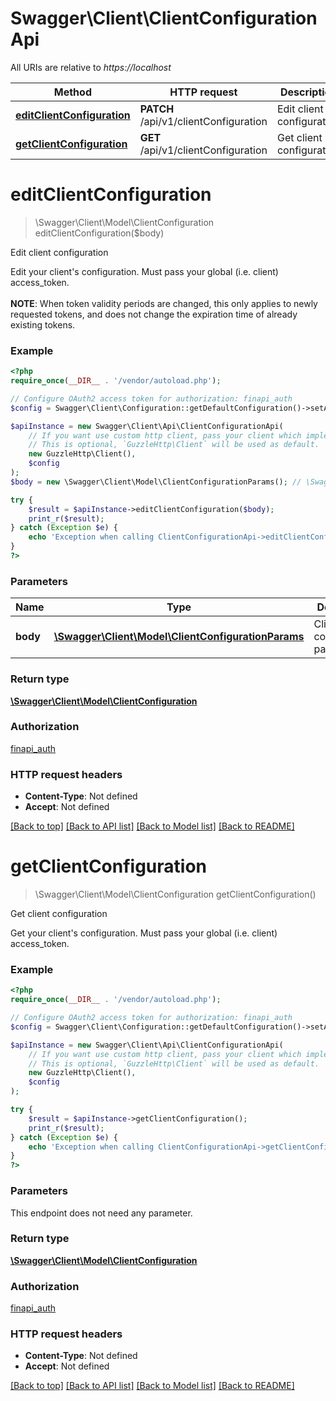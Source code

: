 # Swagger\Client\ClientConfigurationApi

All URIs are relative to *https://localhost*

Method | HTTP request | Description
------------- | ------------- | -------------
[**editClientConfiguration**](ClientConfigurationApi.md#editClientConfiguration) | **PATCH** /api/v1/clientConfiguration | Edit client configuration
[**getClientConfiguration**](ClientConfigurationApi.md#getClientConfiguration) | **GET** /api/v1/clientConfiguration | Get client configuration


# **editClientConfiguration**
> \Swagger\Client\Model\ClientConfiguration editClientConfiguration($body)

Edit client configuration

Edit your client's configuration. Must pass your global (i.e. client) access_token.<br/><br/> <b>NOTE</b>: When token validity periods are changed, this only applies to newly requested tokens, and does not change the expiration time of already existing tokens.

### Example
```php
<?php
require_once(__DIR__ . '/vendor/autoload.php');

// Configure OAuth2 access token for authorization: finapi_auth
$config = Swagger\Client\Configuration::getDefaultConfiguration()->setAccessToken('YOUR_ACCESS_TOKEN');

$apiInstance = new Swagger\Client\Api\ClientConfigurationApi(
    // If you want use custom http client, pass your client which implements `GuzzleHttp\ClientInterface`.
    // This is optional, `GuzzleHttp\Client` will be used as default.
    new GuzzleHttp\Client(),
    $config
);
$body = new \Swagger\Client\Model\ClientConfigurationParams(); // \Swagger\Client\Model\ClientConfigurationParams | Client configuration parameters

try {
    $result = $apiInstance->editClientConfiguration($body);
    print_r($result);
} catch (Exception $e) {
    echo 'Exception when calling ClientConfigurationApi->editClientConfiguration: ', $e->getMessage(), PHP_EOL;
}
?>
```

### Parameters

Name | Type | Description  | Notes
------------- | ------------- | ------------- | -------------
 **body** | [**\Swagger\Client\Model\ClientConfigurationParams**](../Model/ClientConfigurationParams.md)| Client configuration parameters | [optional]

### Return type

[**\Swagger\Client\Model\ClientConfiguration**](../Model/ClientConfiguration.md)

### Authorization

[finapi_auth](../../README.md#finapi_auth)

### HTTP request headers

 - **Content-Type**: Not defined
 - **Accept**: Not defined

[[Back to top]](#) [[Back to API list]](../../README.md#documentation-for-api-endpoints) [[Back to Model list]](../../README.md#documentation-for-models) [[Back to README]](../../README.md)

# **getClientConfiguration**
> \Swagger\Client\Model\ClientConfiguration getClientConfiguration()

Get client configuration

Get your client's configuration. Must pass your global (i.e. client) access_token.

### Example
```php
<?php
require_once(__DIR__ . '/vendor/autoload.php');

// Configure OAuth2 access token for authorization: finapi_auth
$config = Swagger\Client\Configuration::getDefaultConfiguration()->setAccessToken('YOUR_ACCESS_TOKEN');

$apiInstance = new Swagger\Client\Api\ClientConfigurationApi(
    // If you want use custom http client, pass your client which implements `GuzzleHttp\ClientInterface`.
    // This is optional, `GuzzleHttp\Client` will be used as default.
    new GuzzleHttp\Client(),
    $config
);

try {
    $result = $apiInstance->getClientConfiguration();
    print_r($result);
} catch (Exception $e) {
    echo 'Exception when calling ClientConfigurationApi->getClientConfiguration: ', $e->getMessage(), PHP_EOL;
}
?>
```

### Parameters
This endpoint does not need any parameter.

### Return type

[**\Swagger\Client\Model\ClientConfiguration**](../Model/ClientConfiguration.md)

### Authorization

[finapi_auth](../../README.md#finapi_auth)

### HTTP request headers

 - **Content-Type**: Not defined
 - **Accept**: Not defined

[[Back to top]](#) [[Back to API list]](../../README.md#documentation-for-api-endpoints) [[Back to Model list]](../../README.md#documentation-for-models) [[Back to README]](../../README.md)

